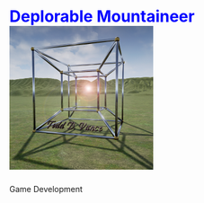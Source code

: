 # <font color=blue>Deplorable Mountaineer</font>   ![Deplorable Mountaineer Logo](tdv-logo-south-branch-valley-small.png)
Game Development          
